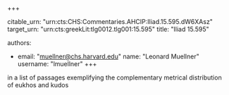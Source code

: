 +++


citable_urn: "urn:cts:CHS:Commentaries.AHCIP:Iliad.15.595.dW6XAsz"
target_urn: "urn:cts:greekLit:tlg0012.tlg001:15.595"
title: "Iliad 15.595"

authors:
- email: "muellner@chs.harvard.edu"
  name: "Leonard Muellner"
  username: "lmuellner"
+++

<p>in a list of passages exemplifying the complementary metrical distribution of eukhos and kudos</p>